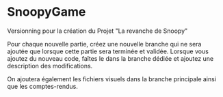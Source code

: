 # SnoopyGame

Versionning pour la création du Projet "La revanche de Snoopy"

Pour chaque nouvelle partie, créez une nouvelle branche qui ne sera ajoutée que lorsque cette partie sera terminée et validée.
Lorsque vous ajoutez du nouveau code, faîtes le dans la branche dédiée et ajoutez une description des modifications.

On ajoutera également les fichiers visuels dans la branche principale ainsi que les comptes-rendus.
